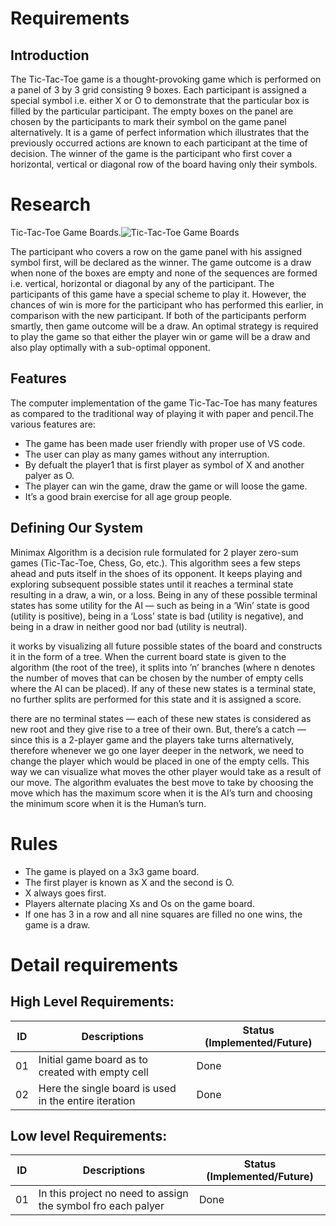 # Requirements
## Introduction



The Tic-Tac-Toe game is a thought-provoking game which is performed on a panel of 3 by 3 grid consisting 9 boxes. Each participant is assigned a special symbol i.e. either X or O to demonstrate that the particular box is filled by the particular participant.
The empty boxes on the panel are chosen by the participants to mark their symbol on the game panel alternatively.
It is a game of perfect information which illustrates that the previously occurred actions are known to each participant at the time of decision. The winner of the game is the participant who first cover a horizontal, vertical or diagonal row of the board having only their symbols.

# Research
Tic-Tac-Toe Game Boards.![Tic-Tac-Toe Game Boards](https://miro.medium.com/max/512/1*YgslEHb5SVUr3rLw7-vagA.png)


The participant who covers a row on the game panel with his assigned symbol first, will be declared as the winner. The game outcome is a draw when none of the boxes are empty and none of the sequences are formed i.e. vertical, horizontal or diagonal by any of the participant. 
The participants of this game have a special scheme to play it. However, the chances of win is more for the participant who has performed this earlier, in comparison with the new participant. If both of the participants perform smartly, then game outcome will be a draw. An optimal strategy is required to play the game so that
either the player win or game will be a draw and also play optimally with a sub-optimal opponent.

## Features
The computer implementation of the game Tic-Tac-Toe has many features as compared to the
traditional way of playing it with paper and pencil.The various features are:
- The game has been made user friendly with proper use of VS code.
- The user can play as many games without any interruption.
- By defualt the player1 that is first player as symbol of X and another palyer as O.
- The player can win the game, draw the game or will loose the game.
- It’s a good brain exercise for all age group people.


## Defining Our System

Minimax Algorithm is a decision rule formulated for 2 player zero-sum games (Tic-Tac-Toe, Chess, Go, etc.). This algorithm sees a few steps ahead and puts itself in the shoes of its opponent. It keeps playing and exploring subsequent possible states until it reaches a terminal state resulting in a draw, a win, or a loss. Being in any of these possible terminal states has some utility for the AI — such as being in a ‘Win’ state is good (utility is positive), being in a ‘Loss’ state is bad (utility is negative), and being in a draw in neither good nor bad (utility is neutral).


 it works by visualizing all future possible states of the board and constructs it in the form of a tree. When the current board state is given to the algorithm (the root of the tree), it splits into ’n’ branches (where n denotes the number of moves that can be chosen by the number of empty cells where the AI can be placed). If any of these new states is a terminal state, no further splits are performed for this state and it is assigned a score.
 
 there are no terminal states — each of these new states is considered as new root and they give rise to a tree of their own. But, there’s a catch — since this is a 2-player game and the players take turns alternatively, therefore whenever we go one layer deeper in the network, we need to change the player which would be placed in one of the empty cells. This way we can visualize what moves the other player would take as a result of our move. The algorithm evaluates the best move to take by choosing the move which has the maximum score when it is the AI’s turn and choosing the minimum score when it is the Human’s turn.
 
# Rules
-  The game is played on a 3x3 game board.
- The first player is known as X and the second is O.
- X always goes first.
- Players alternate placing Xs and Os on the game board.
- If one has 3 in a row and all nine squares are filled no one wins, the game is a draw.



# Detail requirements
## High Level Requirements:

| ID | Descriptions | Status (Implemented/Future) |     
| ------ | ------ | ------ |
| 01 | Initial game board as to created with empty cell | Done |
| 02 | Here the single board is used in the entire iteration  | Done |


## Low level Requirements:
| ID | Descriptions | Status (Implemented/Future) |     
| ------ | ------ | ------ |
| 01 | In this project no need to assign the symbol fro each palyer | Done |
